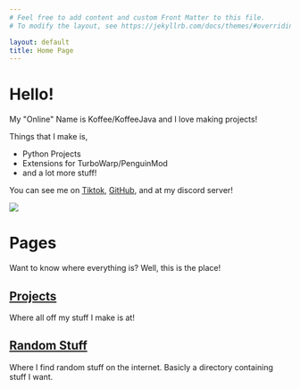 ```yaml
---
# Feel free to add content and custom Front Matter to this file.
# To modify the layout, see https://jekyllrb.com/docs/themes/#overriding-theme-defaults

layout: default
title: Home Page
---
```

# Hello!

My "Online" Name is Koffee/KoffeeJava and I love making projects! 

Things that I make is,
- Python Projects
- Extensions for TurboWarp/PenguinMod
- and a lot more stuff!

You can see me on [Tiktok](https://tiktok.com/@koffeejava
), [GitHub](https://github.com/KoffeeJava), and at my discord server! 

[![](https://dcbadge.limes.pink/api/server/JpEQJkyRgX)](https://discord.gg/JpEQJkyRgX)

# Pages
Want to know where everything is? Well, this is the place!

## [Projects](/projects)
Where all off my stuff I make is at!

## [Random Stuff](/rand)
Where I find random stuff on the internet. Basicly a directory containing stuff I want.
